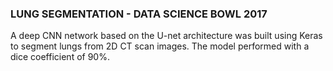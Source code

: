 ### LUNG SEGMENTATION - DATA SCIENCE BOWL 2017

A deep CNN network based on the U-net architecture was built using Keras to segment lungs from 2D CT scan images. The model performed with a dice coefficient of 90%.
